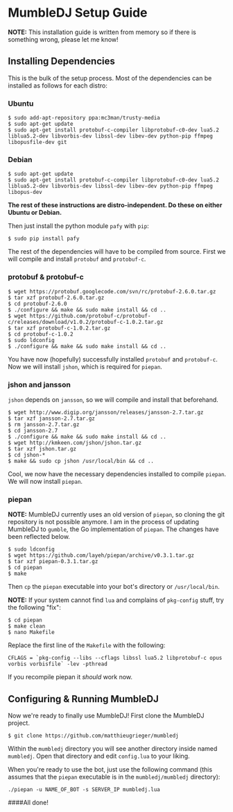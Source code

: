 MumbleDJ Setup Guide
====================

**NOTE:** This installation guide is written from memory so if there is something wrong, please let me know!

## Installing Dependencies
This is the bulk of the setup process. Most of the dependencies can be installed as follows for each distro:

### Ubuntu

```
$ sudo add-apt-repository ppa:mc3man/trusty-media
$ sudo apt-get update
$ sudo apt-get install protobuf-c-compiler libprotobuf-c0-dev lua5.2 liblua5.2-dev libvorbis-dev libssl-dev libev-dev python-pip ffmpeg libopusfile-dev git
```

### Debian

```
$ sudo apt-get update
$ sudo apt-get install protobuf-c-compiler libprotobuf-c0-dev lua5.2 liblua5.2-dev libvorbis-dev libssl-dev libev-dev python-pip ffmpeg libopus-dev
```

**The rest of these instructions are distro-independent. Do these on either Ubuntu or Debian.**

Then just install the python module `pafy` with `pip`:

```
$ sudo pip install pafy
```

The rest of the dependencies will have to be compiled from source. First we will compile and install `protobuf` and `protobuf-c`.

### protobuf & protobuf-c

```
$ wget https://protobuf.googlecode.com/svn/rc/protobuf-2.6.0.tar.gz
$ tar xzf protobuf-2.6.0.tar.gz
$ cd protobuf-2.6.0
$ ./configure && make && sudo make install && cd ..
$ wget https://github.com/protobuf-c/protobuf-c/releases/download/v1.0.2/protobuf-c-1.0.2.tar.gz
$ tar xzf protobuf-c-1.0.2.tar.gz
$ cd protobuf-c-1.0.2
$ sudo ldconfig
$ ./configure && make && sudo make install && cd ..
```

You have now (hopefully) successfully installed `protobuf` and `protobuf-c`. Now we will install `jshon`, which is required for `piepan`.

### jshon and jansson

`jshon` depends on `jansson`, so we will compile and install that beforehand.

```
$ wget http://www.digip.org/jansson/releases/jansson-2.7.tar.gz
$ tar xzf jansson-2.7.tar.gz
$ rm jansson-2.7.tar.gz
$ cd jansson-2.7
$ ./configure && make && sudo make install && cd ..
$ wget http://kmkeen.com/jshon/jshon.tar.gz
$ tar xzf jshon.tar.gz
$ cd jshon-*
$ make && sudo cp jshon /usr/local/bin && cd ..
```

Cool, we now have the necessary dependencies installed to compile `piepan`. We will now install `piepan`.

### piepan

**NOTE:** MumbleDJ currently uses an old version of `piepan`, so cloning the git repository is not possible anymore. I am in the process of updating MumbleDJ to `gumble`, the Go implementation of `piepan`. The changes have been reflected below.

```
$ sudo ldconfig
$ wget https://github.com/layeh/piepan/archive/v0.3.1.tar.gz
$ tar xzf piepan-0.3.1.tar.gz
$ cd piepan
$ make
```

Then `cp` the `piepan` executable into your bot's directory or `/usr/local/bin`.

**NOTE:** If your system cannot find `lua` and complains of `pkg-config` stuff, try the following "fix":

```
$ cd piepan
$ make clean
$ nano Makefile
```

Replace the first line of the `Makefile` with the following:

```
CFLAGS = `pkg-config --libs --cflags libssl lua5.2 libprotobuf-c opus vorbis vorbisfile` -lev -pthread
```

If you recompile piepan it *should* work now.


## Configuring & Running MumbleDJ
Now we're ready to finally use MumbleDJ! First clone the MumbleDJ project.

```
$ git clone https://github.com/matthieugrieger/mumbledj
```

Within the `mumbledj` directory you will see another directory inside named `mumbledj`. Open that directory and edit `config.lua` to your liking.

When you're ready to use the bot, just use the following command (this assumes that the `piepan` executable is in the `mumbledj/mumbledj` directory):

```
./piepan -u NAME_OF_BOT -s SERVER_IP mumbledj.lua
```


####All done!


